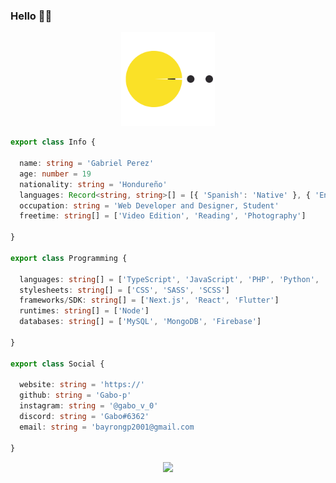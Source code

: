 ### Hello 👋😄

<div align="center">
	<img src="https://raw.githubusercontent.com/Aniket965/Aniket965/master/pacman.svg?sanitize=true" width="150" height="150">
	<br>
</div>

```ts
export class Info {

  name: string = 'Gabriel Perez'
  age: number = 19
  nationality: string = 'Hondureño'
  languages: Record<string, string>[] = [{ 'Spanish': 'Native' }, { 'English': '80%' }]
  occupation: string = 'Web Developer and Designer, Student'
  freetime: string[] = ['Video Edition', 'Reading', 'Photography']

}

export class Programming {

  languages: string[] = ['TypeScript', 'JavaScript', 'PHP', 'Python', 'Dart']
  stylesheets: string[] = ['CSS', 'SASS', 'SCSS']
  frameworks/SDK: string[] = ['Next.js', 'React', 'Flutter']
  runtimes: string[] = ['Node']
  databases: string[] = ['MySQL', 'MongoDB', 'Firebase']

}

export class Social {

  website: string = 'https://'
  github: string = 'Gabo-p'
  instagram: string = '@gabo_v_0'
  discord: string = 'Gabo#6362'
  email: string = 'bayrongp2001@gmail.com
  
}

```
<div align="center">
	  <img src="https://i.giphy.com/RThN0hOS2GO4M.gif" />
	<br>
</div>
